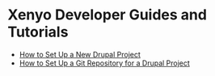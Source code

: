 # Xenyo Developer Guides and Tutorials

- [How to Set Up a New Drupal Project](set_up_new_drupal_project.md)
- [How to Set Up a Git Repository for a Drupal Project](set_up_git_for_drupal.md)
